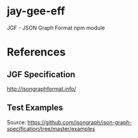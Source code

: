 # jay-gee-eff
JGF - JSON Graph Format npm module

# References
## JGF Specification
http://jsongraphformat.info/

## Test Examples
Source: https://github.com/jsongraph/json-graph-specification/tree/master/examples